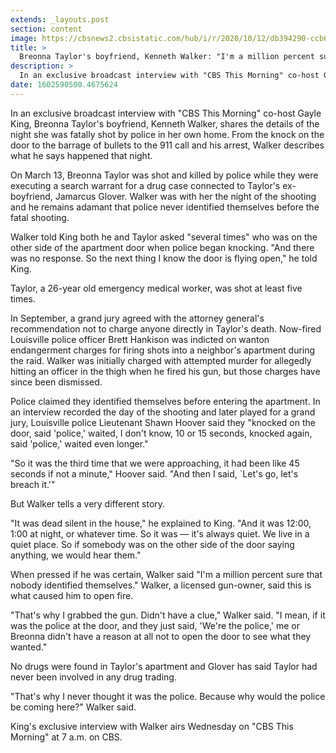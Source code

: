 ```yaml
--- 
extends: _layouts.post 
section: content 
image: https://cbsnews2.cbsistatic.com/hub/i/r/2020/10/12/db394290-ccb6-48fb-b975-7c564d0dd7e5/thumbnail/1200x630/aeeca16caec12e70fdb1fd8f2bca44dd/dsc2364-copy.jpg 
title: > 
  Breonna Taylor's boyfriend, Kenneth Walker: "I'm a million percent sure" police didn't identify themselves 
description: > 
  In an exclusive broadcast interview with "CBS This Morning" co-host Gayle King, Breonna Taylor's boyfriend, Kenneth Walker, shares the details of the night she was fatally shot by police in her own home.Walker told King both he and Taylor asked "several times" who was on the other side of the apartment door when police began knocking.When pressed if he was certain, Walker said "I'm a million percent sure that nobody identified themselves."No drugs were found in Taylor's apartment and Glover has said Taylor had never been involved in any drug trading.King's exclusive interview with Walker airs Wednesday on "CBS This Morning" at 7 a.m. on CBS. 
date: 1602590500.4675624 
--- 
```

In an exclusive broadcast interview with "CBS This Morning" co-host Gayle King, Breonna Taylor's boyfriend, Kenneth Walker, shares the details of the night she was fatally shot by police in her own home. From the knock on the door to the barrage of bullets to the 911 call and his arrest, Walker describes what he says happened that night.

On March 13, Breonna Taylor was shot and killed by police while they were executing a search warrant for a drug case connected to Taylor's ex-boyfriend, Jamarcus Glover. Walker was with her the night of the shooting and he remains adamant that police never identified themselves before the fatal shooting.

Walker told King both he and Taylor asked "several times" who was on the other side of the apartment door when police began knocking. "And there was no response. So the next thing I know the door is flying open," he told King.

Taylor, a 26-year old emergency medical worker, was shot at least five times.

In September, a grand jury agreed with the attorney general's recommendation not to charge anyone directly in Taylor's death. Now-fired Louisville police officer Brett Hankison was indicted on wanton endangerment charges for firing shots into a neighbor's apartment during the raid. Walker was initially charged with attempted murder for allegedly hitting an officer in the thigh when he fired his gun, but those charges have since been dismissed.

Police claimed they identified themselves before entering the apartment. In an interview recorded the day of the shooting and later played for a grand jury, Louisville police Lieutenant Shawn Hoover said they "knocked on the door, said 'police,' waited, I don't know, 10 or 15 seconds, knocked again, said 'police,' waited even longer."

"So it was the third time that we were approaching, it had been like 45 seconds if not a minute," Hoover said. "And then I said, `Let's go, let's breach it.'"

But Walker tells a very different story.

"It was dead silent in the house," he explained to King. "And it was 12:00, 1:00 at night, or whatever time. So it was — it's always quiet. We live in a quiet place. So if somebody was on the other side of the door saying anything, we would hear them."

When pressed if he was certain, Walker said "I'm a million percent sure that nobody identified themselves." Walker, a licensed gun-owner, said this is what caused him to open fire.

"That's why I grabbed the gun. Didn't have a clue," Walker said. "I mean, if it was the police at the door, and they just said, 'We're the police,' me or Breonna didn't have a reason at all not to open the door to see what they wanted."

No drugs were found in Taylor's apartment and Glover has said Taylor had never been involved in any drug trading.

"That's why I never thought it was the police. Because why would the police be coming here?" Walker said.

King's exclusive interview with Walker airs Wednesday on "CBS This Morning" at 7 a.m. on CBS.